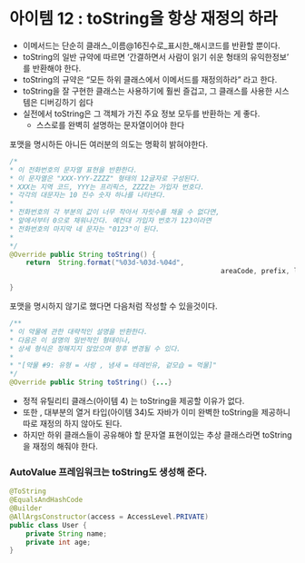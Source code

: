 # 아이템 12 : toString을 항상 재정의 하라

- 이메서드는 단순히 클래스_이름@16진수로_표시한_해시코드를 반환할 뿐이다.
- toString의 일반 규약에 따르면 ‘간결하면서 사람이 읽기 쉬운 형태의 유익한정보’ 를 반환해야 한다.
- toString의 규약은 “모든 하위 클래스에서 이메서드를 재정의하라” 라고 한다.
- toString을 잘 구현한 클래스는 사용하기에 훨씬 즐겁고, 그 클래스를 사용한 시스템은 디버깅하기 쉽다
- 실전에서 toString은 그 객체가 가진 주요 정보 모두를 반환하는 게 좋다.
    - 스스로를 완벽히 설명하는 문자열이어야 한다

포맷을 명시하든 아니든 여러분의 의도는 명확히 밝혀야한다.

```java
/*
* 이 전화번호의 문자열 표현을 반환한다.
* 이 문자열은 "XXX-YYY-ZZZZ" 형태의 12글자로 구성된다.
* XXX는 지역 코드, YYY는 프리픽스, ZZZZ는 가입자 번호다.
* 각각의 대문자는 10 진수 숫자 하나를 나타낸다.
*
* 전화번호의 각 부분의 값이 너무 작아서 자릿수를 채울 수 없다면, 
* 앞에서부터 0으로 채워나간다. 예컨대 가입자 번호가 123이라면
* 전화번호의 마지막 네 문자는 "0123"이 된다.
*
*/
@Override public String toString() {
	return  String.format("%03d-%03d-%04d",
													areaCode, prefix, lineNum);

}
```

포맷을 명시하지 않기로 했다면 다음처럼 작성할 수 있을것이다.

```java
/**
* 이 약물에 관한 대략적인 설명을 반환한다.
* 다음은 이 설명의 일반적인 형태이나,
* 상세 형식은 정해지지 않았으며 향후 변경될 수 있다.
*
* "[약물 #9: 유형 = 사랑 , 냄새 = 테레빈유, 겉모습 = 먹물]"
*/
@Override public String toString() {...}
```

- 정적 유틸리티 클래스(아이템 4) 는 toString을 제공할 이유가 없다.
- 또한 , 대부분의 열거 타입(아이템 34)도 자바가 이미 완벽한 toString을 제공하니 따로 재정의 하지 않아도 된다.
- 하지만 하위 클래스들이 공유해야 할 문자열 표현이있는 추상 클래스라면 toString을 재정의 해줘야 한다.

### AutoValue 프레임워크는 toString도 생성해 준다.

```java
@ToString
@EqualsAndHashCode
@Builder
@AllArgsConstructor(access = AccessLevel.PRIVATE)
public class User {
    private String name;
    private int age;
}
```